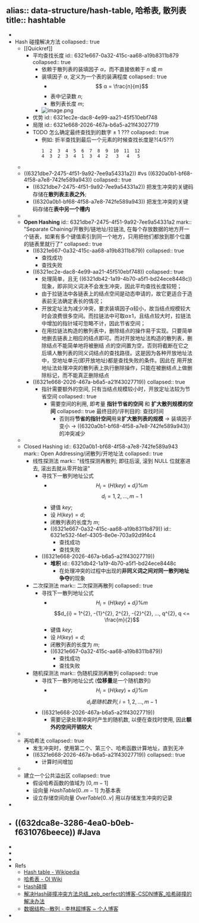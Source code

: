 alias:: data-structure/hash-table, 哈希表, 散列表
title:: hashtable
-
-
- Hash 碰撞解决方法
  collapsed:: true
  - [[Quickref]]
    - 平均查找长度
      id:: 6321e667-0a32-415c-aa68-a19b8311b879
      collapsed:: true
      - 依赖于散列表的装填因子 $α$，而不直接依赖于 $n$ 或 $m$
      - 装填因子 $α$, 定义为一个表的装满程度
        collapsed:: true
        - $$ α = \frac{n}{m}$$
        - 表中记录数 $n$;
        - 散列表长度 $m$;
      - ![image.png](../assets/algo/hashtable/image_1663168218242_0.png)
    - 优势
      id:: 6321ec2e-dac8-4e99-aa21-45f510ebf748
    - 局限
      id:: 6321e668-2026-467a-b6a5-a21f43027719
    - TODO 怎么确定最终查找到的数字 ± 1 ???
      collapsed:: true
      - 例如: 折半查找到最后一个元素的时候查找长度是?(4/5??)
        ```
        1  2  3  4  5  6  7  8  9  10  11  12
        4  3  2  3  4  1  3  4  2   3   4   5
        ```
  -
  - ((6321dbe7-2475-4f51-9a92-7ee9a54331a2)) #vs ((6320a0b1-bf68-4f58-a7e8-742fe589a943))
    collapsed:: true
    - ((6321dbe7-2475-4f51-9a92-7ee9a54331a2)) 把发生冲突的关键码存储在**散列表主表之外**;
    - ((6320a0b1-bf68-4f58-a7e8-742fe589a943)) 把发生冲突的关键码存储在**表中另一个槽内**
  -
  - **Open Hashing**
    id:: 6321dbe7-2475-4f51-9a92-7ee9a54331a2
    mark:: "Separate Chaining/开散列/链地址/拉链法, 在每个存放数据的地方开一个链表，如果有多个键值索引到同一个地方，只用把他们都放到那个位置的链表里就行了"
    collapsed:: true
    - ((6321e667-0a32-415c-aa68-a19b8311b879))
      collapsed:: true
      - 查找成功
      - 查找失败
    - ((6321ec2e-dac8-4e99-aa21-45f510ebf748))
      collapsed:: true
      - 处理简单，且无 ((6321db42-1a19-4b70-a5f1-bd24ece8448c)) 现象，即非同义词决不会发生冲突，因此平均查找长度较短；
      - 由于拉链法中各链表上的结点空间是动态申请的，故它更适合于造表前无法确定表长的情况；
      - 开放定址法为减少冲突，要求装填因子α较小，故当结点规模较大时会浪费很多空间。而拉链法中可取α≥1，且结点较大时，拉链法中增加的指针域可忽略不计，因此节省空间；
      - 在用拉链法构造的散列表中，删除结点的操作易于实现。只要简单地删去链表上相应的结点即可。而对开放地址法构造的散列表，删除结点不能简单地将被删结 点的空间置为空，否则将截断在它之后填人散列表的同义词结点的查找路径。这是因为各种开放地址法中，空地址单元(即开放地址)都是查找失败的条件。因此在 用开放地址法处理冲突的散列表上执行删除操作，只能在被删结点上做删除标记，而不能真正删除结点
    - ((6321e668-2026-467a-b6a5-a21f43027719))
      collapsed:: true
      - 指针需要额外的空间, 只有当结点规模较小时，开放定址法较为节省空间
        collapsed:: true
        - 需要空间的利用, 即考量 **指针节省的空间** 和 **扩大散列规模的空间**
          collapsed:: true
          最终目的/评判目的: 查找时间
          - 否则将**节省的指针空间**用来**扩大散列表的规模** -> 装填因子变小 -> ((6320a0b1-bf68-4f58-a7e8-742fe589a943)) 的冲突减少
  -
  - Closed Hashing
    id:: 6320a0b1-bf68-4f58-a7e8-742fe589a943
    mark:: Open Addressing/闭散列/开地址法
    collapsed:: true
    - 线性探测法
      mark:: "线性探测再散列; 即往后滚, 滚到 NULL 位就塞进去, 滚出去就从零开始滚"
      - 寻找下一散列地址公式
        - $$H_{i} = (H(key) + d_{i} ) \% m$$
          $$d_{i} = 1, 2, ..., m-1$$
        - 键值 $key$;
        - 设 $H(key)=d$;
        - 闭散列表的长度为 $m$;
        - ((6321e667-0a32-415c-aa68-a19b8311b879))
          id:: 6321e532-f4ef-4305-8e0e-703a92d9f4c4
          - 查找成功
          - 查找失败
      - ((6321e668-2026-467a-b6a5-a21f43027719))
        - **堆积**
          id:: 6321db42-1a19-4b70-a5f1-bd24ece8448c
          - 在处理冲突的过程中出现的**非同义词之间对同一散列地址争夺**的现象
    - 二次探测法
      mark:: 二次探测再散列
      collapsed:: true
      - 寻找下一散列地址公式
        - $$H_{i} = (H(key) + d_{i} ) \% m$$
          $$d_{i} = 1^{2}, -{1}^{2}, 2^{2}, -{2}^{2}, ..., q^{2}, q <= \frac{m}{2}$$
        - 键值 $key$;
        - 设 $H(key)=d$;
        - 闭散列表的长度为 $m$;
        - ((6321e667-0a32-415c-aa68-a19b8311b879))
          - 查找成功
          - 查找失败
    - 随机探测法
      mark:: 伪随机探测再散列
      collapsed:: true
      - 寻找下一散列地址公式 (**位移量**是一个随机数列)
        - $$H_{i} = (H(key) + d_{i} ) \% m$$
          $$d_{i} 是随机数列, i=1, 2, ..., m-1$$
      - ((6321e668-2026-467a-b6a5-a21f43027719))
        - 需要记录处理冲突时产生的随机数, 以便在查找时使用, 因此**额外的空间开销较大**
  -
  - 再哈希法
    collapsed:: true
    - 发生冲突时，使用第二个、第三个、哈希函数计算地址，直到无冲
    - ((6321e668-2026-467a-b6a5-a21f43027719))
      collapsed:: true
      - 计算时间增加
  -
  - 建立一个公共溢出区
    collapsed:: true
    - 假设哈希函数的值域为 $[0,m-1]$
    - 设向量 $HashTable[0..m-1]$ 为基本表
    - 设立存储空间向量 $OverTable[0..v]$ 用以存储发生冲突的记录
-
- ## ((632dca8e-3286-4ea0-b0eb-f631076beece)) #Java
-
-
-
- Refs
  - [Hash table - Wikipedia](https://en.wikipedia.org/wiki/Hash_table)
  - [哈希表 - OI Wiki](https://oi-wiki.org/ds/hash/#%E6%8B%89%E9%93%BE%E6%B3%95)
  - [Hash碰撞](https://www.cnblogs.com/little-fly/p/7907935.html)
  - [解决Hash碰撞冲突方法总结_zeb_perfect的博客-CSDN博客_哈希碰撞的解决办法](https://blog.csdn.net/zeb_perfect/article/details/52574915)
  - [数据结构--散列 - 李林超博客 ~ 个人博客](https://lilinchao.com/archives/448.html)
-